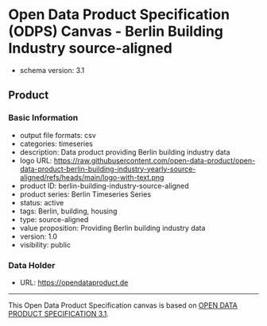 
# Open Data Product Specification (ODPS) Canvas - Berlin Building Industry source-aligned

* schema version: 3.1
## Product

### Basic Information

* output file formats: csv
* categories: timeseries
* description: Data product providing Berlin building industry data
* logo URL: https://raw.githubusercontent.com/open-data-product/open-data-product-berlin-building-industry-yearly-source-aligned/refs/heads/main/logo-with-text.png
* product ID: berlin-building-industry-source-aligned
* product series: Berlin Timeseries Series
* status: active
* tags: Berlin, building, housing
* type: source-aligned
* value proposition: Providing Berlin building industry data
* version: 1.0
* visibility: public

### Data Holder

* URL: https://opendataproduct.de


---
This Open Data Product Specification canvas is based on [OPEN DATA PRODUCT SPECIFICATION 3.1](https://opendataproducts.org/v3.1/#open-data-product-specification-3-1).
